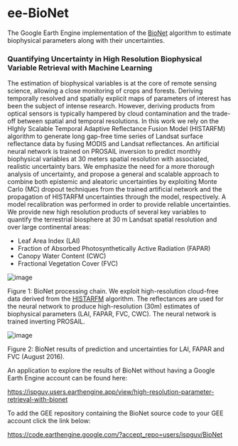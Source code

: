 # ee-BioNet
The Google Earth Engine implementation of the [BioNet](https://doi.org/10.1016/j.rse.2022.113199) algorithm to estimate biophysical parameters along with their uncertainties.

### Quantifying Uncertainty in High Resolution Biophysical Variable Retrieval with Machine Learning

The estimation of biophysical variables is at the core of remote sensing science, allowing a close monitoring of crops and forests. Deriving temporally resolved and spatially explicit maps of parameters of interest has been the subject of intense research. However, deriving products from optical sensors is typically hampered by cloud contamination and the trade-off between spatial and temporal resolutions. In this work we rely on the HIghly Scalable Temporal Adaptive Reflectance Fusion Model (HISTARFM) algorithm to generate long gap-free time series of Landsat surface reflectance data by fusing MODIS and Landsat reflectances. An artificial neural network is trained on PROSAIL inversion to predict monthly biophysical variables at 30 meters spatial resolution with associated, realistic uncertainty bars. We emphasize the need for a more thorough analysis of uncertainty, and propose a general and scalable approach to combine both epistemic and aleatoric uncertainties by exploiting Monte Carlo (MC) dropout techniques from the trained artificial network and the propagation of HISTARFM uncertainties through the model, respectively. A model recalibration was performed in order to provide reliable uncertainties. We provide new high resolution products of several key variables to quantify the terrestrial biosphere at 30 m Landsat spatial resolution and over large continental areas: 
* Leaf Area Index (LAI) 
* Fraction of Absorbed Photosynthetically Active Radiation (FAPAR) 
* Canopy Water Content (CWC) 
* Fractional Vegetation Cover (FVC)

![image](https://user-images.githubusercontent.com/49197052/181771329-2ed4129a-e8a6-4b42-978f-654296f9ff8e.png)

Figure 1: BioNet processing chain. We exploit high-resolution cloud-free data derived from the [HISTARFM](https://www.sciencedirect.com/science/article/pii/S0034425720302716?via%3Dihub) algorithm. The reflectances are used for the neural network to produce high-resolution (30m) estimates of biophysical parameters (LAI, FAPAR, FVC, CWC). The neural network is trained inverting
PROSAIL. 

![image](https://user-images.githubusercontent.com/49197052/181773604-18ea4824-cc40-411d-af6a-b40079c9568e.png)

Figure 2: BioNet results of prediction and uncertainties for LAI, FAPAR and FVC (August 2016).

An application to explore the results of BioNet without having a Google Earth Engine account can be found here:

https://ispguv.users.earthengine.app/view/high-resolution-parameter-retrieval-with-bionet

To add the GEE repository containing the BioNet source code to your GEE account click the link below:

https://code.earthengine.google.com/?accept_repo=users/ispguv/BioNet

